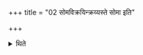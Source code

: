 +++
title = "02 सोमविक्रयिन्क्रय्यस्ते सोमा इति"

+++

<details><summary>थिते</summary>

सोमविक्रयिन्क्रय्यस्ते सोमा इति २
</details>

